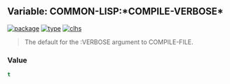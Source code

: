 ## Variable: COMMON-LISP:\*COMPILE-VERBOSE\*
[![package](https://img.shields.io/badge/Package-COMMON--LISP-5f9ea0.svg?style=social&colorA=999999)](../) [![type](https://img.shields.io/badge/Type-Variable-5f9ea0.svg?style=social&colorA=999999)](../#variable) [![clhs](https://img.shields.io/badge/CLHS-*COMPILE--VERBOSE*-5f9ea0.svg?style=social&colorA=999999)](http://www.lispworks.com/documentation/HyperSpec/Body/v_cmp_pr.htm) 

> The default for the :VERBOSE argument to COMPILE-FILE.

### Value
```cl
t
```
